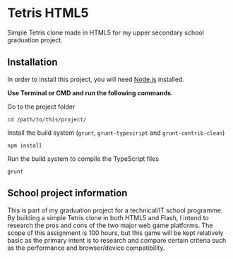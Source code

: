 Tetris HTML5
============

Simple Tetris clone made in HTML5 for my upper secondary school graduation project.

## Installation
In order to install this project, you will need [Node.js](http://nodejs.org/) installed.

**Use Terminal or CMD and run the following commands.**

Go to the project folder

    cd /path/to/this/project/

Install the build system (`grunt`, `grunt-typescript` and `grunt-contrib-clean`)

    npm install

Run the build system to compile the TypeScript files

    grunt

## School project information
This is part of my graduation project for a technical/IT school programme. By building a simple Tetris clone in both HTML5 and Flash, I intend to research the pros and cons of the two major web game platforms. The scope of this assignment is 100 hours, but this game will be kept relatively basic as the primary intent is to research and compare certain criteria such as the performance and browser/device compatibility.
